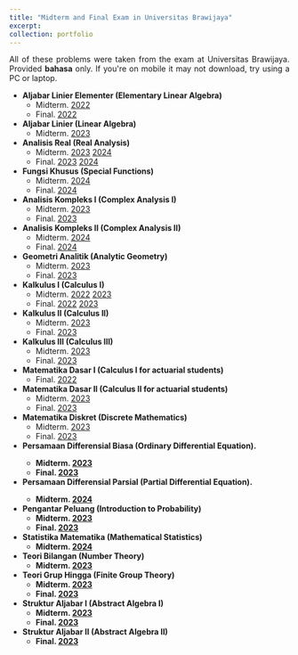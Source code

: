 ```yaml
---
title: "Midterm and Final Exam in Universitas Brawijaya"
excerpt: 
collection: portfolio
---
```


<p align="justify">All of these problems were taken from the exam at Universitas Brawijaya. Provided <b>bahasa</b> only. If you're on mobile it may not download, try using a PC or laptop.</p>

  * <b>Aljabar Linier Elementer (Elementary Linear Algebra)</b>
      * Midterm. <a href='http://wildan-wicaksono.github.io/files/ExamUB/ALE_UTS2022.pdf' target="_blank">2022</a>
      * Final. <a href='http://wildan-wicaksono.github.io/files/ExamUB/ALE_UAS2022.pdf' target="_blank">2022</a>
  * <b>Aljabar Linier (Linear Algebra)</b>
      * Midterm. <a href='http://wildan-wicaksono.github.io/files/ExamUB/AL_UTS2023.pdf' target="_blank">2023</a>
  * <b>Analisis Real (Real Analysis)</b>
      * Midterm. <a href='http://wildan-wicaksono.github.io/files/ExamUB/Anril_UTS2023.pdf' target="_blank">2023</a> <a href='http://wildan-wicaksono.github.io/files/ExamUB/Anril1_UTS2024.pdf' target="_blank">2024</a>
      * Final. <a href='http://wildan-wicaksono.github.io/files/ExamUB/Anril1_UAS2023.pdf' target="_blank">2023</a> <a href='http://wildan-wicaksono.github.io/files/ExamUB/Anril1_UAS2024.pdf' target="_blank">2024</a>
  * <b>Fungsi Khusus (Special Functions)</b>
      * Midterm. <a href='http://wildan-wicaksono.github.io/files/ExamUB/Fukhus_UTS2024.pdf' target="_blank">2024</a>
      * Final. <a href='http://wildan-wicaksono.github.io/files/ExamUB/Fukhus_UAS2024' target="_blank">2024</a>
  * <b>Analisis Kompleks I (Complex Analysis I)</b>
      * Midterm. <a href='http://wildan-wicaksono.github.io/files/ExamUB/Fukom1_UTS2023' target="_blank">2023</a>
      * Final. <a href='http://wildan-wicaksono.github.io/files/ExamUB/Fukom1_UAS2023.pdf' target="_blank">2023</a>
  * <b>Analisis Kompleks II (Complex Analysis II)</b>
      * Midterm. <a href='http://wildan-wicaksono.github.io/files/ExamUB/Fukom2_UTS2024.pdf' target="_blank">2024</a>
      * Final. <a href='http://wildan-wicaksono.github.io/files/ExamUB/Fukom2_UAS2024.pdf' target="_blank">2024</a>
  * <b>Geometri Analitik (Analytic Geometry)</b>
      * Midterm. <a href='http://wildan-wicaksono.github.io/files/ExamUB/GA_UTS2023.pdf' target="_blank">2023</a>
      * Final. <a href='http://wildan-wicaksono.github.io/files/ExamUB/GA_UTS2023.pdf' target="_blank">2023</a>
  * <b>Kalkulus I (Calculus I)</b>
      * Midterm. <a href='http://wildan-wicaksono.github.io/files/ExamUB/Kalkulus1_UTS2022.pdf' target="_blank">2022</a> <a href='http://wildan-wicaksono.github.io/files/ExamUB/Kalkulus1_UTS2023.pdf' target="_blank">2023</a>
      * Final. <a href='http://wildan-wicaksono.github.io/files/ExamUB/Kalkulus1_UAS2022.pdf' target="_blank">2022</a> <a href='http://wildan-wicaksono.github.io/files/ExamUB/Kalkulus1_UAS2023.pdf' target="_blank">2023</a>
  * <b>Kalkulus II (Calculus II)</b>
      * Midterm. <a href='http://wildan-wicaksono.github.io/files/ExamUB/Kalkulus2_UTS2023.pdf' target="_blank">2023</a>
      * Final. <a href='http://wildan-wicaksono.github.io/files/ExamUB/Kalkulus2_UAS2023.pdf' target="_blank">2023</a>
  * <b>Kalkulus III (Calculus III)</b>
      * Midterm. <a href='http://wildan-wicaksono.github.io/files/ExamUB/Kalkulus3_UTS2023.pdf' target="_blank">2023</a>
      * Final. <a href='http://wildan-wicaksono.github.io/files/ExamUB/Kalkulus3_UAS2023.pdf' target="_blank">2023</a>
  *  <b>Matematika Dasar I (Calculus I for actuarial students)</b>
      * Final. <a href='http://wildan-wicaksono.github.io/files/ExamUB/Matdas1_UAS2022.pdf' target="_blank">2022</a>
  *  <b>Matematika Dasar II (Calculus II for actuarial students)</b>
      * Midterm. <a href='http://wildan-wicaksono.github.io/files/ExamUB/Matdas2_UTS2023.pdf' target="_blank">2023</a>
      * Final. <a href='http://wildan-wicaksono.github.io/files/ExamUB/Matdas2_UAS2023.pdf' target="_blank">2023</a>
  *  <b>Matematika Diskret (Discrete Mathematics)</b>
      * Midterm. <a href='http://wildan-wicaksono.github.io/files/ExamUB/Matdis_UTS2023.pdf' target="_blank">2023</a>
      * Final. <a href='http://wildan-wicaksono.github.io/files/ExamUB/Matdis_UAS2023.pdf' target="_blank">2023</a>
  * <b>Persamaan Differensial Biasa (Ordinary Differential Equation).
      * Midterm.  <a href='http://wildan-wicaksono.github.io/files/ExamUB/PDB_UTS2023.pdf' target="_blank">2023</a>
      * Final.  <a href='http://wildan-wicaksono.github.io/files/ExamUB/PDB_UAS2023.pdf' target="_blank">2023</a>
  * <b>Persamaan Differensial Parsial (Partial Differential Equation).
      * Midterm.  <a href='http://wildan-wicaksono.github.io/files/ExamUB/PDP_UTS2024.pdf' target="_blank">2024</a>
  * <b>Pengantar Peluang (Introduction to Probability)</b>
      * Midterm. <a href='http://wildan-wicaksono.github.io/files/ExamUB/PP_UTS2023.pdf' target="_blank">2023</a>
      * Final. <a href='http://wildan-wicaksono.github.io/files/ExamUB/PP_UAS2023.pdf' target="_blank">2023</a>
  * <b>Statistika Matematika (Mathematical Statistics)</b>
      * Midterm. <a href='http://wildan-wicaksono.github.io/files/ExamUB/Statmath_UTS2024.pdf' target="_blank">2024</a>
  * <b>Teori Bilangan (Number Theory)</b>
      * Midterm. <a href='http://wildan-wicaksono.github.io/files/ExamUB/Teobil_UTS2023.pdf' target="_blank">2023</a>
  * <b>Teori Grup Hingga (Finite Group Theory)</b>
      * Midterm.  <a href='http://wildan-wicaksono.github.io/files/ExamUB/TGH_UTS2023.pdf' target="_blank">2023</a>
      * Final. <a href='http://wildan-wicaksono.github.io/files/ExamUB/TGH_UAS2023.pdf' target="_blank">2023</a>
  * <b>Struktur Aljabar I (Abstract Algebra I)</b>
      * Midterm. <a href='http://wildan-wicaksono.github.io/files/ExamUB/SA1_UTS2023.pdf' target="_blank">2023</a>
      * Final. <a href='http://wildan-wicaksono.github.io/files/ExamUB/SA1_UAS2023.pdf' target="_blank">2023</a>
  * <b>Struktur Aljabar II (Abstract Algebra II)</b>
      * Final. <a href='http://wildan-wicaksono.github.io/files/ExamUB/SA2_UAS2023.pdf' target="_blank">2023</a>
